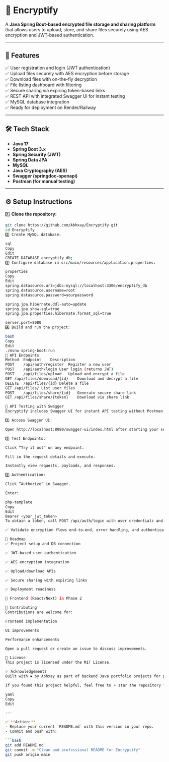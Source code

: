# 🔐 Encryptify

A **Java Spring Boot-based encrypted file storage and sharing platform** that allows users to upload, store, and share files securely using AES encryption and JWT-based authentication.

---

## 🚀 Features

✅ User registration and login (JWT authentication)  
✅ Upload files securely with AES encryption before storage  
✅ Download files with on-the-fly decryption  
✅ File listing dashboard with filtering  
✅ Secure sharing via expiring token-based links  
✅ REST API with integrated Swagger UI for instant testing  
✅ MySQL database integration  
✅ Ready for deployment on Render/Railway

---

## 🛠️ Tech Stack

- **Java 17**
- **Spring Boot 3.x**
- **Spring Security (JWT)**
- **Spring Data JPA**
- **MySQL**
- **Java Cryptography (AES)**
- **Swagger (springdoc-openapi)**
- **Postman (for manual testing)**

---

## ⚙️ Setup Instructions

1️⃣ **Clone the repository:**

```bash
git clone https://github.com/Abhxay/Encryptify.git
cd Encryptify
2️⃣ Create MySQL database:

sql
Copy
Edit
CREATE DATABASE encryptify_db;
3️⃣ Configure database in src/main/resources/application.properties:

properties
Copy
Edit
spring.datasource.url=jdbc:mysql://localhost:3306/encryptify_db
spring.datasource.username=root
spring.datasource.password=yourpassword

spring.jpa.hibernate.ddl-auto=update
spring.jpa.show-sql=true
spring.jpa.properties.hibernate.format_sql=true

server.port=8080
4️⃣ Build and run the project:

bash
Copy
Edit
./mvnw spring-boot:run
📑 API Endpoints
Method	Endpoint	Description
POST	/api/auth/register	Register a new user
POST	/api/auth/login	User login (returns JWT)
POST	/api/files/upload	Upload and encrypt a file
GET	/api/files/download/{id}	Download and decrypt a file
DELETE	/api/files/{id}	Delete a file
GET	/api/files/	List user files
POST	/api/files/share/{id}	Generate secure share link
GET	/api/files/share/{token}	Download via share link

🚀 API Testing with Swagger
Encryptify includes Swagger UI for instant API testing without Postman.

1️⃣ Access Swagger UI:

Open http://localhost:8080/swagger-ui/index.html after starting your server.

2️⃣ Test Endpoints:

Click “Try it out” on any endpoint.

Fill in the request details and execute.

Instantly view requests, payloads, and responses.

3️⃣ Authentication:

Click “Authorize” in Swagger.

Enter:

php-template
Copy
Edit
Bearer <your_jwt_token>
To obtain a token, call POST /api/auth/login with user credentials and copy the token from the response.

✅ Validate encryption flows end-to-end, error handling, and authentication using Swagger easily.

🚧 Roadmap
✅ Project setup and DB connection

✅ JWT-based user authentication

✅ AES encryption integration

✅ Upload/download APIs

✅ Secure sharing with expiring links

✅ Deployment readiness

🚀 Frontend (React/Next) in Phase 2

🤝 Contributing
Contributions are welcome for:

Frontend implementation

UI improvements

Performance enhancements

Open a pull request or create an issue to discuss improvements.

📜 License
This project is licensed under the MIT License.

✨ Acknowledgements
Built with ❤️ by Abhxay as part of backend Java portfolio projects for practical encryption, JWT, and Spring Boot architecture learning.

If you found this project helpful, feel free to ⭐️ star the repository to support the work!

yaml
Copy
Edit

---

✅ **Action:**  
- Replace your current `README.md` with this version in your repo.  
- Commit and push with:

```bash
git add README.md
git commit -m "Clean and professional README for Encryptify"
git push origin main

